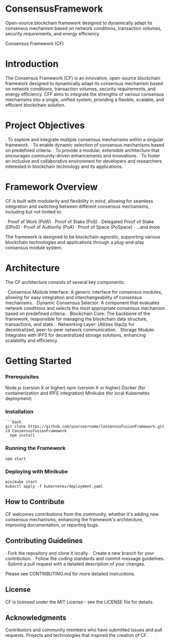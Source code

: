 # ConsensusFramework
Open-source blockchain framework designed to dynamically adapt its consensus mechanism based on network conditions, transaction volumes, security requirements, and energy efficiency.

Consensus Framework (CF)

# Introduction

The Consensus Framework (CF) is an innovative, open-source blockchain framework designed to dynamically adapt its consensus mechanism based on network conditions, transaction volumes, security requirements, and energy efficiency. CFF aims to integrate the strengths of various consensus mechanisms into a single, unified system, providing a flexible, scalable, and efficient blockchain solution.
  
# Project Objectives

  ∙ To explore and integrate multiple consensus mechanisms within a singular framework.
  ∙ To enable dynamic selection of consensus mechanisms based on predefined criteria.
  ∙ To provide a modular, extensible architecture that encourages community-driven enhancements and innovations.
  ∙ To foster an inclusive and collaborative environment for developers and researchers interested in blockchain technology and its applications.

# Framework Overview

CF is built with modularity and flexibility in mind, allowing for seamless integration and switching between different consensus mechanisms, including but not limited to:

  ∙ Proof of Work (PoW)
  ∙ Proof of Stake (PoS)
  ∙ Delegated Proof of Stake (DPoS)
  ∙ Proof of Authority (PoA)
  ∙ Proof of Space (PoSpace)
   ∙ ...and more

The framework is designed to be blockchain-agnostic, supporting various blockchain technologies and applications through a plug-and-play consensus module system.

# Architecture

The CF architecture consists of several key components:

∙ Consensus Module Interface: A generic interface for consensus modules, allowing for easy integration and interchangeability of consensus mechanisms.
∙ Dynamic Consensus Selector: A component that evaluates network conditions and selects the most appropriate consensus mechanism based on predefined criteria.
∙ Blockchain Core: The backbone of the framework, responsible for managing the blockchain data structure, transactions, and state.
∙ Networking Layer: Utilizes libp2p for decentralized, peer-to-peer network communication.
∙ Storage Module: Integrates with IPFS for decentralized storage solutions, enhancing scalability and efficiency.


# Getting Started

### Prerequisites
Node.js (version X or higher)
npm (version X or higher)
Docker (for containerization and IPFS integration)
Minikube (for local Kubernetes deployment)


### Installation

    ```bash
    git clone https://github.com/yourusername/ConsensusFusionFramework.git
    cd ConsensusFusionFramework
      npm install

### Running the Framework
    npm start
    
### Deploying with Minikube

    minikube start
    kubectl apply -f kubernetes/deployment.yaml

## How to Contribute

CF welcomes contributions from the community, whether it's adding new consensus mechanisms, enhancing the framework's architecture, improving documentation, or reporting bugs.

## Contributing Guidelines

  ∙ Fork the repository and clone it locally.
  ∙ Create a new branch for your contribution.
  ∙ Follow the coding standards and commit message guidelines.
  ∙ Submit a pull request with a detailed description of your changes.

Please see CONTRIBUTING.md for more detailed instructions.

## License

CF is licensed under the MIT License - see the LICENSE file for details.

## Acknowledgments

Contributors and community members who have submitted issues and pull requests.
Projects and technologies that inspired the creation of CF.
